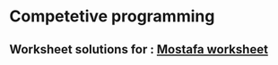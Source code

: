 # Competetive programming 


## Worksheet solutions for :  [Mostafa worksheet](https://docs.google.com/spreadsheets/d/1fTOjHgKPbHzpxJNkQTI8ZkQ63ojemFZ9waRiw8WVE6Y/edit?usp=sharing)



